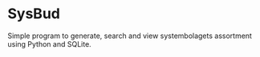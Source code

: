 # SysBud
Simple program to generate, search and view systembolagets assortment using Python and SQLite.
